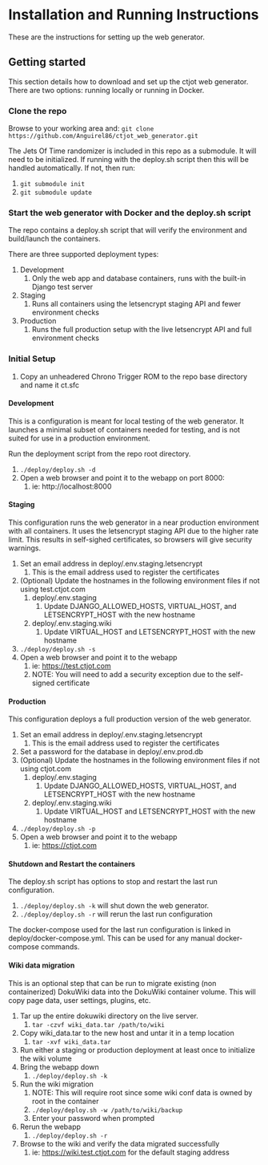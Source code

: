 # Installation and Running Instructions
These are the instructions for setting up the web generator.

## Getting started
This section details how to download and set up the ctjot web generator. There are two options: running locally or running in Docker.

### Clone the repo
Browse to your working area and:
`git clone https://github.com/Anguirel86/ctjot_web_generator.git`

The Jets Of Time randomizer is included in this repo as a submodule.  It will need to be initialized.
If running with the deploy.sh script then this will be handled automatically.  If not, then run:
 1. `git submodule init`
 2. `git submodule update`

### Start the web generator with Docker and the deploy.sh script
The repo contains a deploy.sh script that will verify the environment and build/launch the containers.

There are three supported deployment types:
 1. Development
    1. Only the web app and database containers, runs with the built-in Django test server
 2. Staging
    1. Runs all containers using the letsencrypt staging API and fewer environment checks
 3. Production
    1. Runs the full production setup with the live letsencrypt API and full environment checks

### Initial Setup
1. Copy an unheadered Chrono Trigger ROM to the repo base directory and name it ct.sfc

#### Development
This is a configuration is meant for local testing of the web generator.  It launches a minimal subset
of containers needed for testing, and is not suited for use in a production environment. 

Run the deployment script from the repo root directory.
 1. `./deploy/deploy.sh -d`
 2. Open a web browser and point it to the webapp on port 8000:
    1. ie: http://localhost:8000
 
#### Staging
This configuration runs the web generator in a near production environment with all containers.
It uses the letsencrypt staging API due to the higher rate limit.  This results in self-sighed
certificates, so browsers will give security warnings.
 1. Set an email address in deploy/.env.staging.letsencrypt
    1. This is the email address used to register the certificates
 2. (Optional) Update the hostnames in the following environment files if not using test.ctjot.com
    1. deploy/.env.staging
       1. Update DJANGO_ALLOWED_HOSTS, VIRTUAL_HOST, and LETSENCRYPT_HOST with the new hostname
    2. deploy/.env.staging.wiki
       1. Update VIRTUAL_HOST and LETSENCRYPT_HOST with the new hostname
 3. `./deploy/deploy.sh -s`
 4. Open a web browser and point it to the webapp
    1. ie: https://test.ctjot.com
    2. NOTE: You will need to add a security exception due to the self-signed certificate

#### Production
This configuration deploys a full production version of the web generator.
1. Set an email address in deploy/.env.staging.letsencrypt
    1. This is the email address used to register the certificates
2. Set a password for the database in deploy/.env.prod.db
3. (Optional) Update the hostnames in the following environment files if not using ctjot.com
   1. deploy/.env.staging
      1. Update DJANGO_ALLOWED_HOSTS, VIRTUAL_HOST, and LETSENCRYPT_HOST with the new hostname
   2. deploy/.env.staging.wiki
      1. Update VIRTUAL_HOST and LETSENCRYPT_HOST with the new hostname
4. `./deploy/deploy.sh -p`
5. Open a web browser and point it to the webapp
   1. ie: https://ctjot.com

#### Shutdown and Restart the containers
The deploy.sh script has options to stop and restart the last run configuration.

1. `./deploy/deploy.sh -k` will shut down the web generator.
2. `./deploy/deploy.sh -r` will rerun the last run configuration

The docker-compose used for the last run configuration is linked in deploy/docker-compose.yml.
This can be used for any manual docker-compose commands.

#### Wiki data migration
This is an optional step that can be run to migrate existing (non containerized) DokuWiki data 
into the DokuWiki container volume.  This will copy page data, user settings, plugins, etc.

1. Tar up the entire dokuwiki directory on the live server.
   1. `tar -czvf wiki_data.tar /path/to/wiki`
2. Copy wiki_data.tar to the new host and untar it in a temp location
   1. `tar -xvf wiki_data.tar`
3. Run either a staging or production deployment at least once to initialize the wiki volume
4. Bring the webapp down
   1. `./deploy/deploy.sh -k`
5. Run the wiki migration
   1. NOTE: This will require root since some wiki conf data is owned by root in the container
   2. `./deploy/deploy.sh -w /path/to/wiki/backup`
   3. Enter your password when prompted
6. Rerun the webapp
   1. `./deploy/deploy.sh -r`
7. Browse to the wiki and verify the data migrated successfully
   1. ie: https://wiki.test.ctjot.com for the default staging address
   


